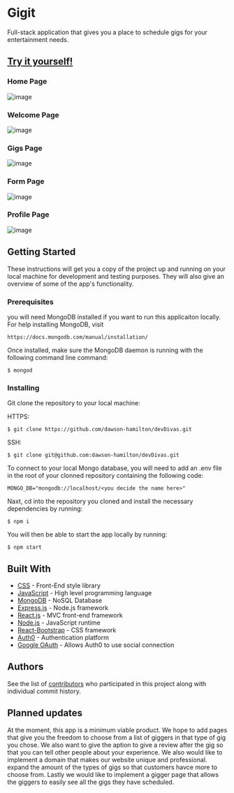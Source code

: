 # Gigit

Full-stack application that gives you a place to schedule gigs for your entertainment needs. 

## [Try it yourself!](https://gigitapp.herokuapp.com/)

### Home Page

![image](./client/src/gigitAssests/images/gigitScreenshots/home-page.png)

### Welcome Page

![image](./client/src/gigitAssests/images/gigitScreenshots/welcome-page.png)

### Gigs Page

![image](./client/src/gigitAssests/images/gigitScreenshots/gigs-page.png)

### Form Page

![image](./client/src/gigitAssests/images/gigitScreenshots/form-page.png)

### Profile Page

![image](./client/src/gigitAssests/images/gigitScreenshots/profile-page.png)

## Getting Started

These instructions will get you a copy of the project up and running on your local machine for 
development and testing purposes. They will also give an overview of some of the app's functionality. 

### Prerequisites

you will need MongoDB installed if you want to run this applicaiton locally. For help installing MongoDB, visit
````
https://docs.mongodb.com/manual/installation/
````

Once installed, make sure the MongoDB daemon is running with the following command line command:
````
$ mongod
````

### Installing

Git clone the repository to your local machine:

HTTPS:
````
$ git clone https://github.com/dawson-hamilton/devDivas.git
````
SSH:
````
$ git clone git@github.com:dawson-hamilton/devDivas.git
````

To connect to your local Mongo database, you will need to add an .env file in the root of your 
clonned repository containing the following code:
````
MONGO_DB="mongodb://localhost/<you decide the name here>"
````

Naxt, cd into the repository you cloned and install the necessary dependencies by running:
````
$ npm i
````

You will then be able to start the app locally by running:
````
$ npm start
````

## Built With

* [CSS](https://developer.mozilla.org/en-US/docs/Web/CSS) - Front-End style library
* [JavaScript](https://developer.mozilla.org/en-US/docs/Web/javascript) - High level programming language
* [MongoDB](https://www.mongodb.com/) - NoSQL Database
* [Express.js](https://expressjs.com/) - Node.js framework
* [React.js](https://reactjs.org/) - MVC front-end framework 
* [Node.js](https://nodejs.org/en/) - JavaScript runtime
* [React-Bootstrap](https://react-bootstrap.github.io/getting-started/introduction/) - CSS framework
* [Auth0](https://auth0.com/) - Authentication platform
* [Google OAuth](https://developers.google.com/identity/protocols/oauth2) - Allows Auth0 to use social connection

## Authors

See the list of [contributors](https://github.com/dawson-hamilton/devDivas/graphs/contributors) who participated 
in this project along with individual commit history. 

## Planned updates

At the moment, this app is a minimum viable product. We hope to add pages that give you the freedom to choose 
from a list of giggers in that type of gig you chose. We also want to give the aption to give a review after 
the gig so that you can tell other people about your experience. We also would like to implement a domain that 
makes our website unique and professional. expand the amount of the types of gigs so that customers havce more 
to choose from. Lastly we would like to implement a gigger page that allows the giggers to easily see all the 
gigs they have scheduled. 
